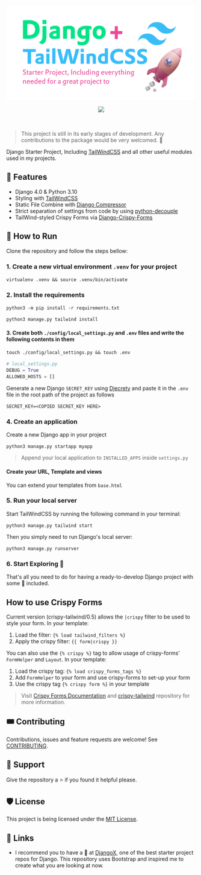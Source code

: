 <p align="center">
    <img src="https://raw.githubusercontent.com/Farhaduneci/DjangoTailwindTemplate/main/.images/Icon.png">
</p>
<p align="center">
  <img src="https://repobeats.axiom.co/api/embed/395952b048f3ea06d8d2f7501940b3a1a283943c.svg">
</p>
<br>

> This project is still in its early stages of development. Any
> contributions to the package would be very welcomed. :white_heart:

Django Starter Project, Including [TailWindCSS](https://tailwindcss.com/) and all other useful modules used in my projects.

## :toolbox: Features

- Django 4.0 & Python 3.10
- Styling with [TailWindCSS](https://tailwindcss.com/)
- Static File Combine with [Django Compressor](https://django-compressor.readthedocs.io/en/)
- Strict separation of settings from code by using [python-decouple](https://pypi.org/project/python-decouple/)
- TailWind-styled Crispy Forms via [Django-Crispy-Forms](https://django-crispy-forms.readthedocs.io/en/latest/)

## :scroll: How to Run

Clone the repository and follow the steps bellow:

### 1. Create a new virtual environment `.venv` for your project

```shell
virtualenv .venv && source .venv/bin/activate
```

### 2. Install the requirements

```shell
python3 -m pip install -r requirements.txt
```

```shell
python3 manage.py tailwind install
```

#### 3. Create both `./config/local_settings.py` and `.env` files and write the following contents in them

```shell
touch ./config/local_settings.py && touch .env
```

```python
# local_settings.py
DEBUG = True
ALLOWED_HOSTS = []
```

Generate a new Django `SECRET_KEY` using [Djecrety](https://djecrety.ir/) and paste it in the `.env` file in the root path of the project as follows

```shell
SECRET_KEY=<COPIED SECRET_KEY HERE>
```

### 4. Create an application

Create a new Django app in your project

```shell
python3 manage.py startapp myapp
```

> Append your local application to `INSTALLED_APPS` inside `settings.py`

#### Create your URL, Template and views

You can extend your templates from `base.html`

### 5. Run your local server

Start TailWindCSS by running the following command in your terminal:

```shell
python3 manage.py tailwind start
```

Then you simply need to run Django's local server:

```shell
python3 manage.py runserver
```

### 6. Start Exploring :rocket:

That's all you need to do for having a ready-to-develop Django project with some :battery: included.

## How to use Crispy Forms

Current version (crispy-tailwind/0.5) allows the `|crispy` filter to be used to style your
form. In your template:

1. Load the filter: `{% load tailwind_filters %}`
2. Apply the crispy filter: `{{ form|crispy }}`

You can also use the `{% crispy %}` tag to allow usage of crispy-forms'
`FormHelper` and `Layout`. In your template:

1. Load the crispy tag: `{% load crispy_forms_tags %}`
2. Add `FormHelper` to your form and use crispy-forms to set-up your form
3. Use the crispy tag `{% crispy form %}` in your template

> Visit [Crispy Forms Documentation](https://django-crispy-forms.readthedocs.io/en/latest/index.html)
> and [crispy-tailwind](https://github.com/django-crispy-forms/crispy-tailwind)
> repository for more information.

## :tickets: Contributing

Contributions, issues and feature requests are welcome! See [CONTRIBUTING](https://github.com/farhaduneci/DjangoTailwindTemplate/blob/main/CONTRIBUTING.md).

## :star2: Support

Give the repository a :star: if you found it helpful please.

## :shield: License

This project is being licensed under the [MIT License](https://github.com/farhaduneci/DjangoTailwindTemplate/blob/main/LICENSE).

## :paperclip: Links

- I recommend you to have a :eyes: at [DjangoX](https://github.com/wsvincent/djangox), one of the best starter project repos for Django. This repository uses Bootstrap and inspired me to create what you are looking at now.

